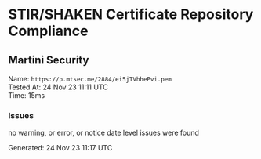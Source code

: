 # STIR/SHAKEN Certificate Repository Compliance

## Martini Security

Name: `https://p.mtsec.me/2884/ei5jTVhhePvi.pem`\
Tested At: 24 Nov 23 11:11 UTC\
Time: 15ms

### Issues

no warning, or error, or notice date level issues were found

Generated: 24 Nov 23 11:17 UTC